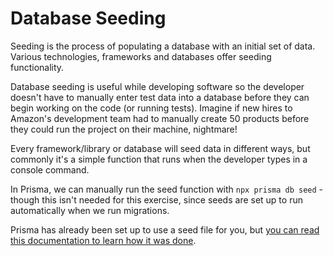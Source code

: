 # Database Seeding

Seeding is the process of populating a database with an initial set of data. Various technologies, frameworks and databases offer seeding functionality.

Database seeding is useful while developing software so the developer doesn't have to manually enter test data into a database before they can begin working on the code (or running tests). Imagine if new hires to Amazon's development team had to manually create 50 products before they could run the project on their machine, nightmare!

Every framework/library or database will seed data in different ways, but commonly it's a simple function that runs when the developer types in a console command.

In Prisma, we can manually run the seed function with `npx prisma db seed` - though this isn't needed for this exercise, since seeds are set up to run automatically when we run migrations.

Prisma has already been set up to use a seed file for you, but [you can read this documentation to learn how it was done](https://www.prisma.io/docs/guides/database/seed-database).
